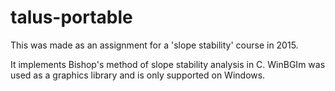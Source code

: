 # talus-portable

This was made as an assignment for a 'slope stability' course in 2015.

It implements Bishop's method of slope stability analysis in C. WinBGIm was used as a graphics library and is only supported on Windows.

